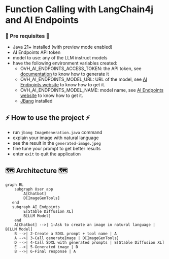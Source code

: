 # Function Calling with LangChain4j and AI Endpoints

### 🧰 Pre requisites 🧰

  - Java 21+ installed (with preview mode enabled)
  - AI Endpoints API token
  - model to use: any of the LLM instruct models
  - have the following environment variables created:
    - OVH_AI_ENDPOINTS_ACCESS_TOKEN: the API token, see [documentation](https://help.ovhcloud.com/csm/en-gb-public-cloud-ai-endpoints-getting-started?id=kb_article_view&sysparm_article=KB0065401#generating-your-first-api-access-key) to know how to generate it
    - OVH_AI_ENDPOINTS_MODEL_URL: URL of the model, see [AI Endpoints website](https://endpoints.ai.cloud.ovh.net/) to know how to get it.
    - OVH_AI_ENDPOINTS_MODEL_NAME: model name, see [AI Endpoints website](https://endpoints.ai.cloud.ovh.net/) to know how to get it.
    - [JBang](https://www.jbang.dev/documentation/guide/latest/index.html) installed

## ⚡️ How to use the project ⚡️

  - run `jbang ImageGeneration.java` command
  - explain your image with natural language
  - see the result in the `generated-image.jpeg`
  - fine tune your prompt to get better results
  - enter `exit` to quit the application

## 🗺️ Architecture  🗺️

```mermaid
graph RL
    subgraph User app
        A[Chatbot]
        D[ImageGenTools]
   end
   subgraph AI Endpoints
        E[Stable Diffusion XL]
        B[LLM Model]
    end
    A[Chatbot] -->| 1-Ask to create an image in natural language | B[LLM Model]
    B -->| 2-Create a SDXL prompt + tool name | A
    A -->| 3-Call generateImage | D[ImageGenTools] 
    D -->| 4-Call SDXL with generated prompts | E[Stable Diffusion XL]
    E -->| 5-Generated image | D
    B -->| 6-Final response | A
```
